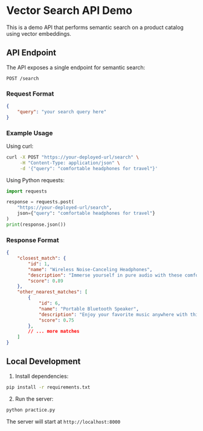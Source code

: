 # Vector Search API Demo

This is a demo API that performs semantic search on a product catalog using vector embeddings.

## API Endpoint

The API exposes a single endpoint for semantic search:

```
POST /search
```

### Request Format
```json
{
    "query": "your search query here"
}
```

### Example Usage

Using curl:
```bash
curl -X POST "https://your-deployed-url/search" \
     -H "Content-Type: application/json" \
     -d '{"query": "comfortable headphones for travel"}'
```

Using Python requests:
```python
import requests

response = requests.post(
    "https://your-deployed-url/search",
    json={"query": "comfortable headphones for travel"}
)
print(response.json())
```

### Response Format
```json
{
    "closest_match": {
        "id": 1,
        "name": "Wireless Noise-Canceling Headphones",
        "description": "Immerse yourself in pure audio with these comfortable and powerful headphones. Perfect for travel and focused work.",
        "score": 0.89
    },
    "other_nearest_matches": [
        {
            "id": 6,
            "name": "Portable Bluetooth Speaker",
            "description": "Enjoy your favorite music anywhere with this compact and water-resistant Bluetooth speaker.",
            "score": 0.75
        },
        // ... more matches
    ]
}
```

## Local Development

1. Install dependencies:
```bash
pip install -r requirements.txt
```

2. Run the server:
```bash
python practice.py
```

The server will start at `http://localhost:8000` 
